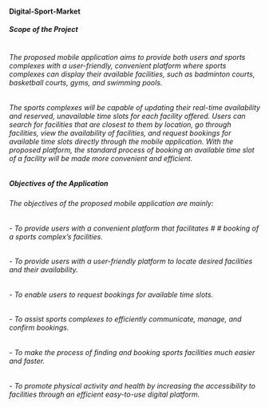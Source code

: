 #### **Digital-Sport-Market**


##### *Scope of the Project* 
#
###### The proposed mobile application aims to provide both users and sports complexes with a user-friendly, convenient platform where sports  complexes can display their available facilities, such as badminton courts, basketball courts, gyms, and swimming pools.

######  The sports complexes will be capable of updating their real-time availability and reserved, unavailable time slots for each facility offered. Users can search for facilities that are closest to them by location, go through facilities, view the availability of facilities, and request bookings for available time slots directly through the mobile application. With the proposed platform, the standard process of booking an available time slot of a facility will be made more convenient and efficient. 



#####  *Objectives of the Application* 

######  The objectives of the proposed mobile application are mainly: 
###### - To provide users with a convenient platform that facilitates #   # booking of a sports complex’s facilities. 
###### - To provide users with a user-friendly platform to locate desired   facilities and their availability.  
###### - To enable users to request bookings for available time slots.  
###### - To assist sports complexes to efficiently communicate, manage, and confirm bookings.  
###### - To make the process of finding and booking sports facilities much easier and faster. 
###### - To promote physical activity and health by increasing the accessibility to facilities through an efficient easy-to-use digital platform.  




